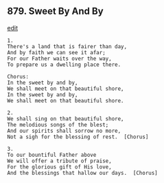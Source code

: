 
## 879.  Sweet By And By
[edit](https://docs.google.com/document/d/1ul9xKKDuZzfeHObtQvNmiiDfKkl6l%2D8j/edit?mode=html)



    1.
    There's a land that is fairer than day,
    And by faith we can see it afar;
    For our Father waits over the way,
    To prepare us a dwelling place there.

    Chorus:
    In the sweet by and by,
    We shall meet on that beautiful shore,
    In the sweet by and by,
    We shall meet on that beautiful shore.

    2.
    We shall sing on that beautiful shore,
    The melodious songs of the blest;
    And our spirits shall sorrow no more,
    Not a sigh for the blessing of rest.  [Chorus]

    3.
    To our bountiful Father above
    We will offer a tribute of praise,
    For the glorious gift of His love,
    And the blessings that hallow our days.  [Chorus]
